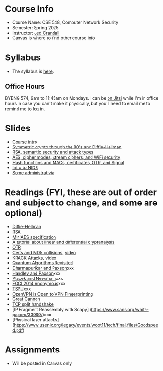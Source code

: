 

# Course Info

- Course Name: CSE 548, Computer Network Security
- Semester: Spring 2025
- Instructor: [Jed Crandall](https://jedcrandall.github.io)
- Canvas is where to find other course info

# Syllabus

- The syllabus is [here](https://jedcrandall.github.io/courses/cse548spring2025/syllabus.pdf).

## Office Hours

BYENG 574, 9am to 11:45am on Mondays.  I can be [on
Jitsi](https://meet.jit.si/CSE548Spring2025OfficeHours) while I'm in office hours
in case you can't make it physically, but you'll need to email me to remind me to log in.

# Slides

- [Course intro](courseintro.pdf)
- [Symmetric crypto through the 80's and Diffie-Hellman](symmetricryptothru80sanddh.pdf)
- [RSA, semantic security and attack types](rsa.pdf)
- [AES, cipher modes, stream ciphers, and WiFi security](aesmodeswifi.pdf)
- [Hash functions and MACs, certificates, OTR, and Signal](hashescertsotr.pdf)
- [Intro to NIDS](nidsintro.pdf)
- [Some administrativia](admin1.pdf)

# Readings (FYI, these are out of order and subject to change, and some are optional)

- [Diffie-Hellman](diffiehellman.pdf)
- [RSA](Rsapaper.pdf)
- [MiniAES specification](miniaesspec.pdf)
- [A tutorial about linear and differential cryptanalysis](ldc_tutorial.pdf) 
- [OTR](otr-wpes.pdf) 
- [Certs and MD5 collisions](md5collisions.pdf), [video](https://www.youtube.com/watch?v=T12BAz3dC90) 
- [KRACK Attacks](krackccs2017.pdf), [video](https://www.youtube.com/watch?v=fZ1R9RliM1w) 
- [Quantum Algorithms Revisited](https://arxiv.org/abs/quant-ph/9708016)
- [Dharmapurikar and Paxson](https://www.usenix.org/conference/14th-usenix-security-symposium/robust-tcp-stream-reassembly-presence-adversaries)xxx
- [Handley and Paxson](https://www.usenix.org/legacy/events/sec01/full_papers/handley/handley.pdf)xxx
- [Ptacek and Newsham](https://users.ece.cmu.edu/~adrian/731-sp04/readings/Ptacek-Newsham-ids98.pdf)xxx
- [FOCI 2014 Anonymous](https://www.usenix.org/conference/foci14/workshop-program/presentation/anonymous)xxx
- [TSPU](https://diwenx.com/assets/files/tspu-imc22.pdf)xxx
- [OpenVPN is Open to VPN Fingerprinting
](https://www.usenix.org/conference/usenixsecurity22/presentation/xue-diwen)
- [Great Cannon](https://citizenlab.org/2015/04/chinas-great-cannon/)
- [TCP split handshake](https://nmap.org/misc/split-handshake.pdf)
- [IP Fragment Reassembly with Scapy] (https://www.sans.org/white-papers/33969/)xxx
- [Physical layer attacks] (https://www.usenix.org/legacy/events/woot11/tech/final_files/Goodspeed.pdf)


# Assignments

- Will be posted in Canvas only

